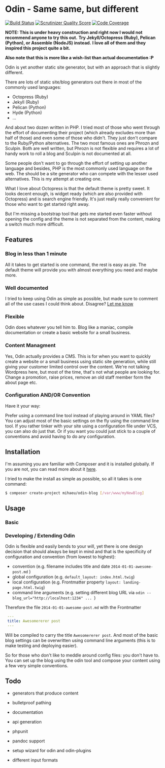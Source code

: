 # Odin - Same same, but different

[![Build Status](https://travis-ci.org/mihaeu/odin.png?branch=master)](https://travis-ci.org/mihaeu/odin)
[![Scrutinizer Quality Score](https://scrutinizer-ci.com/g/mihaeu/odin/badges/quality-score.png?s=bcb011475ef07f353eeebf8739e5bfca28e73acb)](https://scrutinizer-ci.com/g/mihaeu/odin/)
[![Code Coverage](https://scrutinizer-ci.com/g/mihaeu/odin/badges/coverage.png?s=027802b91b988241110959e0c62b56872286fd41)](https://scrutinizer-ci.com/g/mihaeu/odin/)

**NOTE: This is under heavy construction and right now I would not recommend anyone to try this out.**
**Try Jekyll/Octopress (Ruby), Pelican (Python), or Assemble (NodeJS) instead.**
**I love all of them and they inspired this project quite a bit.**

**Also note that this is more like a wish-list than actual documentation :P**


Odin is yet another static site generator, but with an approach that is slightly different.

There are lots of static site/blog generators out there in most of the commonly used languages:

- Octopress (Ruby)
- Jekyll (Ruby)
- Pelican (Python)
- Hyde (Python)
- ...

And about two dozen written in PHP. I tried most of those who went through the effort of documenting their project (which already excludes more than half of those) and even some of those who didn't. They just don't compare to the Ruby/Python alternatives. The two most famous ones are Phrozn and Sculpin. Both are well written, but Phrozn is not flexible and requires a lot of handy work to roll a blog and Sculpin is not documented at all.

Some people don't want to go through the effort of setting up another language and besides, PHP is the most commonly used language on the web. The should be a site generator who can compete with the lesser used alternatives. This is my attempt at creating one.

What I love about Octopress is that the default theme is pretty sweet. It looks decent enough, is widget ready (which are also provided with Octopress) and is search engine friendly. It's just really really convenient for those who want to get started right away.

But I'm missing a bootstrap tool that gets me started even faster without opening the config and the theme is not separated from the content, making a switch much more difficult.

## Features

### Blog in less than 1 minute
All it takes to get started is one command, the rest is easy as pie. The default theme will provide you with almost everything you need and maybe more.

### Well documented
I tried to keep using Odin as simple as possible, but made sure to comment all of the use cases I could think about. Disagree? [Let me know](http://someLINK)

### Flexible
Odin does whatever you tell him to. Blog like a maniac, compile documentation or create a basic website for a small business.

### Content Managment
Yes, Odin actually provides a CMS. This is for when you want to quickly create a website or a small business using static site generation, while still giving your customer limited control over the content. We're not talking Wordpress here, but most of the time, that's not what people are looking for. Change a promotion, raise prices, remove an old staff member form the about page etc.

### Configuration AND/OR Convention
Have it your way:

Prefer using a command line tool instead of playing around in YAML files? You can adjust most of the basic settings on the fly using the command line tool. If you rather tinker with your site using a configuration file under VCS, you can also do just that. Or if you want you could just stick to a couple of conventions and avoid having to do any configuration.

## Installation

I'm assuming you are familiar with Composer and it is installed globally. If you are not, you can read more about it [here](http://LINK).

I tried to make the install as simple as possible, so all it takes is one command:

```bash
$ composer create-project mihaeu/odin-blog [/var/www/myNewBlog]
```

## Usage

### Basic

### Developing / Extending Odin

Odin is flexible and easily bends to your will, yet there is one design decision that should always be kept in mind and that is the specificity of configuration and convention (from lowest to highest):

- convention (e.g. filename includes title and date `2014-01-01-awesome-post.md` )
- global configuration (e.g. `default_layout: index.html.twig`)
- local configuration (e.g. Frontmatter property `layout: landing-page.html.twig`)
- command line arguments (e.g. setting different blog URL via `odin --blog_url="http://localhost:1234" ... `)

Therefore the file `2014-01-01-awesome-post.md` with the Frontmatter

```yml
 ---
 title: Awesomererer post
 ---
```

 Will be compiled to carry the title `Awesomererer post`. And most of the basic blog settings can be overwritten using command line arguments (this is to make testing and deploying easier).

 So for those who don't like to meddle around config files: you don't have to. You can set up the blog using the odin tool and compose your content using a few very simple conventions.

## Todo

- generators that produce content
- bulletproof pathing
- documentation
- api generation
- phpunit

- pandoc support
- setup wizard for odin and odin-plugins
- different input formats
